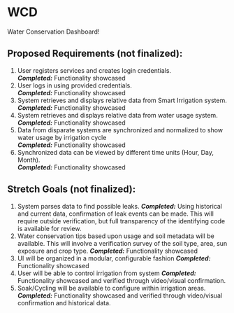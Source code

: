 # WCD
Water Conservation Dashboard!

## Proposed Requirements (not finalized):
1. User registers services and creates login credentials.  
***Completed:*** Functionality showcased
2. User logs in using provided credentials.  
***Completed:*** Functionality showcased
3. System retrieves and displays relative data from Smart Irrigation system.  
***Completed:*** Functionality showcased
4. System retrieves and displays relative data from water usage system.  
***Completed:*** Functionality showcased
5. Data from disparate systems are synchronized and normalized to show water usage by irrigation cycle  
***Completed:*** Functionality showcased
6. Synchronized data can be viewed by different time units (Hour, Day, Month).  
***Completed:*** Functionality showcased
## Stretch Goals (not finalized):
1. System parses data to find possible leaks.
***Completed:*** Using historical and current data, confirmation of leak events can be made. This will require outside verification, but full transparency of the identifying code is available for review.
2. Water conservation tips based upon usage and soil metadata will be available. This will involve a verification survey of the soil type, area, sun exposure and crop type.
***Completed:*** Functionality showcased
3. UI will be organized in a modular, configurable fashion
***Completed:*** Functionality showcased
4. User will be able to control irrigation from system
***Completed:*** Functionality showcased and verified through video/visual confirmation.
5. Soak/Cycling will be available to configure within irrigation areas.
***Completed:*** Functionality showcased and verified through video/visual confirmation and historical data.
